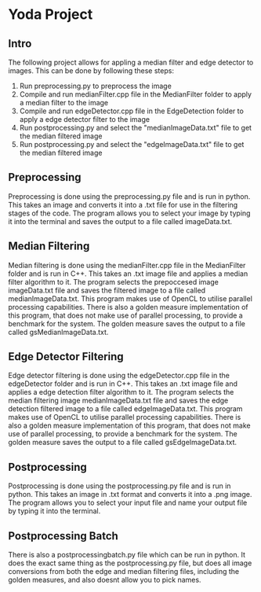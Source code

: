 # Yoda Project
## Intro 
The following project allows for appling a median filter and edge detector to images.
This can be done by following these steps:
1) Run preprocessing.py to preprocess the image 
2) Compile and run medianFilter.cpp file in the MedianFilter folder to apply a median filter to the image
3) Compile and run edgeDetector.cpp file in the EdgeDetection folder to apply a edge detector filter to the image
4) Run postprocessing.py and select the "medianImageData.txt" file to get the median filtered image
5) Run postprocessing.py and select the "edgeImageData.txt" file to get the median filtered image

## Preprocessing 
Preprocessing is done using the preprocessing.py file and is run in python. This takes an image and converts it into a .txt file for use in the filtering stages of the code. The program allows you to select your image by typing it into the terminal and saves the output to a file called imageData.txt.

## Median Filtering
Median filtering is done using the medianFilter.cpp file in the MedianFilter folder and is run in C++. This takes an .txt image file and applies a median filter algorithm to it. The program selects the prepoccesed image imageData.txt file and saves the filtered image to a file called medianImageData.txt. This program makes use of OpenCL to utilise parallel processing capabilities. There is also a golden measure implementation of this program, that does not make use of parallel processing, to provide a benchmark for the system. The golden measure saves the output to a file called gsMedianImageData.txt.

## Edge Detector Filtering
Edge detector filtering is done using the edgeDetector.cpp file in the edgeDetector folder and is run in C++. This takes an .txt image file and applies a edge detection filter algorithm to it. The program selects the median filtering image medianImageData.txt file and saves the edge detection filtered image to a file called edgeImageData.txt. This program makes use of OpenCL to utilise parallel processing capabilities. There is also a golden measure implementation of this program, that does not make use of parallel processing, to provide a benchmark for the system. The golden measure saves the output to a file called gsEdgeImageData.txt.

## Postprocessing 
Postprocessing is done using the postprocessing.py file and is run in python. This takes an image in .txt format and converts it into a .png image. The program allows you to select your input file and name your output file by typing it into the terminal.

## Postprocessing Batch
There is also a postprocessingbatch.py file which can be run in python. It does the exact same thing as the postprocessing.py file, but does all image conversions from both the edge and median filtering files, including the golden measures, and also doesnt allow you to pick names.  
